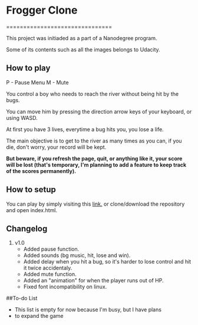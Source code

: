 # Frogger Clone
===============================

This project was initiaded as a part of a Nanodegree program.

Some of its contents such as all the images belongs to Udacity.

## How to play

P - Pause Menu
M - Mute

You control a boy who needs to reach the river without being hit by the bugs. 

You can move him by pressing the direction arrow keys of your keyboard, or using WASD.

At first you have 3 lives, everytime a bug hits you, you lose
a life.

The main objective is to get to the river as many times as you
can, if you die, don't worry, your record will be kept.

**But beware, if you refresh the page, quit, or anything like
it, your score will be lost (that's temporary, I'm planning to add a feature to keep track of the scores permanently).**

## How to setup

You can play by simply visiting this [link.](https://leodlca.github.io/frogger-clone)
or clone/download the repository and open index.html.

## Changelog

1. v1.0
	- Added pause function.
	- Added sounds (bg music, hit, lose and win).
	- Added delay when you hit a bug, so it's harder to lose control and hit it twice accidentaly.
	- Added mute function.
	- Added an "animation" for when the player runs out of HP.
	- Fixed font incompatibility on linux.

##To-do List

- This list is empty for now because I'm busy, but I have plans
- to expand the game
